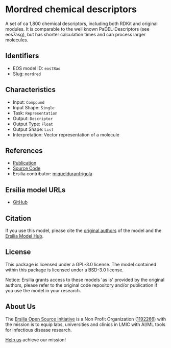 # Mordred chemical descriptors

A set of ca 1,800 chemical descriptors, including both RDKit and original modules. It is comparable to the well known PaDEL-Descriptors (see eos7asg), but has shorter calculation times and can process larger molecules.

## Identifiers

* EOS model ID: `eos78ao`
* Slug: `mordred`

## Characteristics

* Input: `Compound`
* Input Shape: `Single`
* Task: `Representation`
* Output: `Descriptor`
* Output Type: `Float`
* Output Shape: `List`
* Interpretation: Vector representation of a molecule

## References

* [Publication](https://jcheminf.biomedcentral.com/articles/10.1186/s13321-018-0258-y)
* [Source Code](https://github.com/mordred-descriptor/mordred)
* Ersilia contributor: [miquelduranfrigola](https://github.com/miquelduranfrigola)

## Ersilia model URLs
* [GitHub](https://github.com/ersilia-os/eos78ao)

## Citation

If you use this model, please cite the [original authors](https://jcheminf.biomedcentral.com/articles/10.1186/s13321-018-0258-y) of the model and the [Ersilia Model Hub](https://github.com/ersilia-os/ersilia/blob/master/CITATION.cff).

## License

This package is licensed under a GPL-3.0 license. The model contained within this package is licensed under a BSD-3.0 license.

Notice: Ersilia grants access to these models 'as is' provided by the original authors, please refer to the original code repository and/or publication if you use the model in your research.

## About Us

The [Ersilia Open Source Initiative](https://ersilia.io) is a Non Profit Organization ([1192266](https://register-of-charities.charitycommission.gov.uk/charity-search/-/charity-details/5170657/full-print)) with the mission is to equip labs, universities and clinics in LMIC with AI/ML tools for infectious disease research.

[Help us](https://www.ersilia.io/donate) achieve our mission!